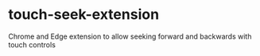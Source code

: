 # touch-seek-extension
Chrome and Edge extension to allow seeking forward and backwards with touch controls
